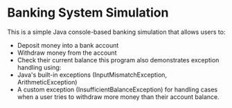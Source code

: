 # Banking System Simulation

This is a simple Java console-based banking simulation that allows users to:
- Deposit money into a bank account
- Withdraw money from the account
- Check their current balance
  this program also demonstrates exception handling using:
- Java's built-in exceptions (InputMismatchException, ArithmeticException)
- A custom exception (InsufficientBalanceException) for handling cases when a user tries to withdraw more money than their account balance.
